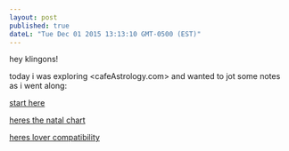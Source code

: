 ```yaml
---
layout: post
published: true
dateL: "Tue Dec 01 2015 13:13:10 GMT-0500 (EST)"
---
```


hey klingons!

today i was exploring <cafeAstrology.com> and wanted to jot some notes as i went along:

[start here](http://astro.cafeastrology.com/index.php)

[heres the natal chart](http://astro.cafeastrology.com/natal.php)

[heres lover compatibility](http://astro.cafeastrology.com/cgi-bin/astro/comp2f)